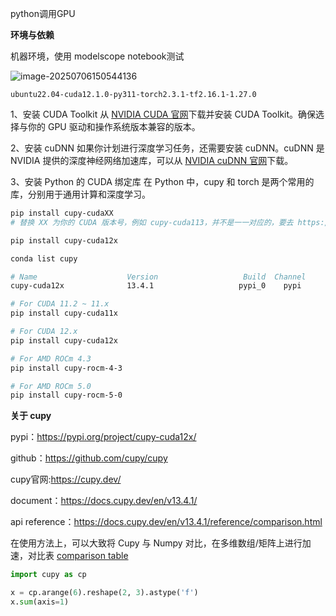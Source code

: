 python调用GPU



**环境与依赖**

机器环境，使用 modelscope notebook测试

![image-20250706150544136](D:\dev\php\magook\trunk\server\md\img\image-20250706150544136.png)

`ubuntu22.04-cuda12.1.0-py311-torch2.3.1-tf2.16.1-1.27.0`



1、安装 CUDA Toolkit
从 [NVIDIA CUDA 官网](https://developer.nvidia.com/cuda-downloads)下载并安装 CUDA Toolkit。确保选择与你的 GPU 驱动和操作系统版本兼容的版本。

2、安装 cuDNN
如果你计划进行深度学习任务，还需要安装 cuDNN。cuDNN 是 NVIDIA 提供的深度神经网络加速库，可以从 [NVIDIA cuDNN 官网](https://developer.nvidia.com/cudnn)下载。

3、安装 Python 的 CUDA 绑定库
在 Python 中，cupy 和 torch 是两个常用的库，分别用于通用计算和深度学习。

```bash
pip install cupy-cudaXX  
# 替换 XX 为你的 CUDA 版本号，例如 cupy-cuda113，并不是一一对应的，要去 https://pypi.org/search/?q=cupy-cuda 查看

pip install cupy-cuda12x

conda list cupy

# Name                    Version                   Build  Channel
cupy-cuda12x              13.4.1                   pypi_0    pypi
```

```bash
# For CUDA 11.2 ~ 11.x
pip install cupy-cuda11x

# For CUDA 12.x
pip install cupy-cuda12x

# For AMD ROCm 4.3
pip install cupy-rocm-4-3

# For AMD ROCm 5.0
pip install cupy-rocm-5-0
```



**关于 cupy**

pypi：https://pypi.org/project/cupy-cuda12x/

github：https://github.com/cupy/cupy

cupy官网:https://cupy.dev/

document：https://docs.cupy.dev/en/v13.4.1/

api reference：https://docs.cupy.dev/en/v13.4.1/reference/comparison.html



在使用方法上，可以大致将 Cupy 与 Numpy 对比，在多维数组/矩阵上进行加速，对比表 [comparison table](https://docs.cupy.dev/en/stable/reference/comparison.html)

```python
import cupy as cp

x = cp.arange(6).reshape(2, 3).astype('f')
x.sum(axis=1)
```

